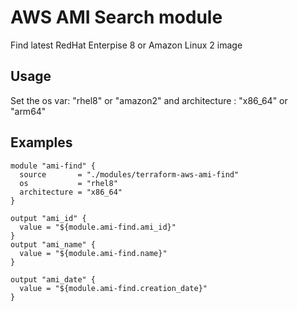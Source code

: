 # AWS AMI Search module

Find latest RedHat Enterpise 8 or Amazon Linux 2 image

## Usage

Set the os var: "rhel8" or "amazon2"
and architecture : "x86_64" or "arm64"

## Examples

```hcl
module "ami-find" {
  source       = "./modules/terraform-aws-ami-find"
  os           = "rhel8"
  architecture = "x86_64"
}

output "ami_id" {
  value = "${module.ami-find.ami_id}"
}
output "ami_name" {
  value = "${module.ami-find.name}"
}

output "ami_date" {
  value = "${module.ami-find.creation_date}"
}

```

